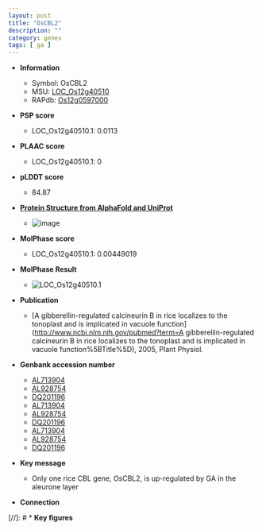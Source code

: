 ```yaml
---
layout: post
title: "OsCBL2"
description: ""
category: genes
tags: [ ga ]
---
```


* **Information**  
    + Symbol: OsCBL2  
    + MSU: [LOC_Os12g40510](http://rice.plantbiology.msu.edu/cgi-bin/ORF_infopage.cgi?orf=LOC_Os12g40510)  
    + RAPdb: [Os12g0597000](http://rapdb.dna.affrc.go.jp/viewer/gbrowse_details/irgsp1?name=Os12g0597000)  

* **PSP score**  
    + LOC_Os12g40510.1: 0.0113 

* **PLAAC score**  
    + LOC_Os12g40510.1: 0 

* **pLDDT score**
    + 84.87

* **[Protein Structure from AlphaFold and UniProt](https://www.uniprot.org/uniprotkb/Q3HRP5/entry#structure)**
    + ![image](https://ricepsp.github.io/images/Q3/AF-Q3HRP5-F1.png)

* **MolPhase score**
    + LOC_Os12g40510.1: 0.00449019

* **MolPhase Result**
    + ![LOC_Os12g40510.1](https://304243504.github.io/Pictures/LOC_Os12g/LOC_Os12g40510.1.png)

* **Publication**  
    + [A gibberellin-regulated calcineurin B in rice localizes to the tonoplast and is implicated in vacuole function](http://www.ncbi.nlm.nih.gov/pubmed?term=A gibberellin-regulated calcineurin B in rice localizes to the tonoplast and is implicated in vacuole function%5BTitle%5D), 2005, Plant Physiol.

* **Genbank accession number**  
    + [AL713904](http://www.ncbi.nlm.nih.gov/nuccore/AL713904)
    + [AL928754](http://www.ncbi.nlm.nih.gov/nuccore/AL928754)
    + [DQ201196](http://www.ncbi.nlm.nih.gov/nuccore/DQ201196)
    + [AL713904](http://www.ncbi.nlm.nih.gov/nuccore/AL713904)
    + [AL928754](http://www.ncbi.nlm.nih.gov/nuccore/AL928754)
    + [DQ201196](http://www.ncbi.nlm.nih.gov/nuccore/DQ201196)
    + [AL713904](http://www.ncbi.nlm.nih.gov/nuccore/AL713904)
    + [AL928754](http://www.ncbi.nlm.nih.gov/nuccore/AL928754)
    + [DQ201196](http://www.ncbi.nlm.nih.gov/nuccore/DQ201196)

* **Key message**  
    + Only one rice CBL gene, OsCBL2, is up-regulated by GA in the aleurone layer

* **Connection**  

[//]: # * **Key figures**  


